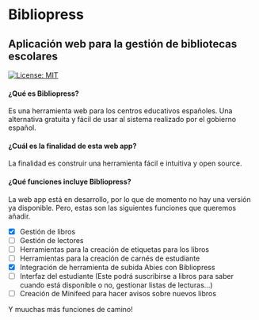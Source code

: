 # Bibliopress
## Aplicación web para la gestión de bibliotecas escolares
[![License: MIT](https://img.shields.io/badge/License-MIT-red.svg)](https://opensource.org/licenses/MIT)
#### ¿Qué es Bibliopress?
Es una herramienta web para los centros educativos españoles. Una alternativa gratuita y fácil de usar al sistema realizado por el gobierno español.
#### ¿Cuál es la finalidad de esta web app?
La finalidad es construir una herramienta fácil e intuitiva y open source.
#### ¿Qué funciones incluye Bibliopress?
La web app está en desarrollo, por lo que de momento no hay una versión ya disponible. Pero, estas son las siguientes funciones que queremos añadir.
- [x] Gestión de libros
- [ ] Gestión de lectores
- [ ] Herramientas para la creación de etiquetas para los libros
- [ ] Herramientas para la creación de carnés de estudiante
- [x] Integración de herramienta de subida Abies con Bibliopress
- [ ] Interfaz del estudiante (Este podrá suscribirse a libros para saber cuando está disponible o no, gestionar listas de lecturas...)
- [ ] Creación de Minifeed para hacer avisos sobre nuevos libros

Y muuchas más funciones de camino!


